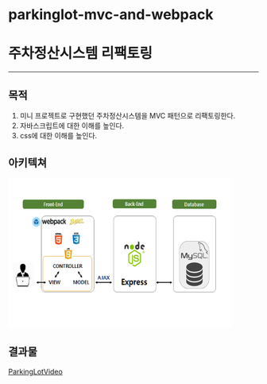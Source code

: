 # parkinglot-mvc-and-webpack

# 주차정산시스템 리팩토링
-----
## 목적

  1. 미니 프로젝트로 구현했던 주차정산시스템을 MVC 패턴으로 리팩토링한다.
  2. 자바스크립트에 대한 이해를 높인다.
  3. css에 대한 이해를 높인다.

## 아키텍쳐

  <img src="arquitecture.png" width="450px" height="300px">

## 결과물

[ParkingLotVideo](https://play-tv.kakao.com/v/410496463)
